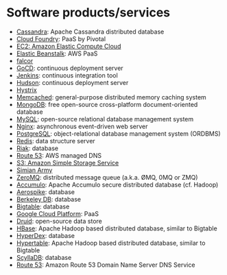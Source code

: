 # Software products/services

* [Cassandra](https://en.wikipedia.org/wiki/Apache_Cassandra): Apache Cassandra distributed database
* [Cloud Foundry](https://wikipedia.org/wiki/Cloud_Foundry): PaaS by Pivotal
* [EC2: Amazon Elastic Compute Cloud](https://en.wikipedia.org/wiki/Amazon_Elastic_Compute_Cloud)
* [Elastic Beanstalk](https://en.wikipedia.org/wiki/AWS_Elastic_Beanstalk): AWS PaaS
* [falcor](https://github.com/Netflix/falcor)
* [GoCD](TODO): continuous deployment server
* [Jenkins](https://en.wikipedia.org/wiki/Jenkins_(software)): continuous integration tool
* [Hudson](https://en.wikipedia.org/wiki/Hudson_(software)): continuous deployment server
* [Hystrix](https://github.com/Netflix/Hystrix)
* [Memcached](https://en.wikipedia.org/wiki/Memcached): general-purpose distributed memory caching system
* [MongoDB](https://en.wikipedia.org/wiki/MongoDB): free open-source cross-platform document-oriented database
* [MySQL](https://en.wikipedia.org/wiki/MySQL): open-source relational database management system
* [Nginx](https://en.wikipedia.org/wiki/Nginx): asynchronous event-driven web server
* [PostgreSQL](https://en.wikipedia.org/wiki/PostgreSQL): object-relational database management system (ORDBMS)
* [Redis](https://en.wikipedia.org/wiki/Redis): data structure server
* [Riak](https://en.wikipedia.org/wiki/Riak): database
* [Route 53](https://en.wikipedia.org/wiki/Amazon_Route_53): AWS managed DNS
* [S3: Amazon Simple Storage Service](https://en.wikipedia.org/wiki/Amazon_S3)
* [Simian Army](https://github.com/Netflix/SimianArmy)
* [ZeroMQ](https://en.wikipedia.org/wiki/ZeroMQ): distributed message queue (a.k.a. ØMQ, 0MQ or ZMQ)
* [Accumulo](https://en.wikipedia.org/wiki/Apache_Accumulo): Apache Accumulo secure distributed database (cf. Hadoop)
* [Aerospike](https://en.wikipedia.org/wiki/Aerospike_database): database
* [Berkeley DB](https://en.wikipedia.org/wiki/Berkeley_db): database
* [Bigtable](https://en.wikipedia.org/wiki/Bigtable): database
* [Google Cloud Platform](https://en.wikipedia.org/wiki/Google_Cloud_Platform): PaaS
* [Druid](https://en.wikipedia.org/wiki/Druid_(open-source_data_store)): open-source data store
* [HBase](https://en.wikipedia.org/wiki/HBase): Apache Hadoop based distributed database, similar to Bigtable
* [HyperDex](https://en.wikipedia.org/wiki/HyperDex): database
* [Hypertable](https://en.wikipedia.org/wiki/Hypertable): Apache Hadoop based distributed database, similar to Bigtable
* [ScyllaDB](http://www.scylladb.com/): database
* [Route 53](TODO): Amazon Route 53 Domain Name Server DNS Service

